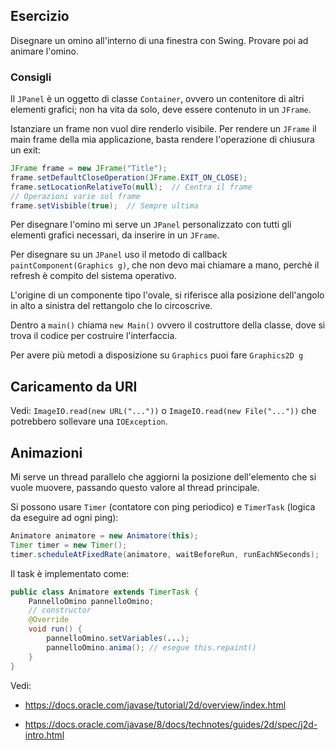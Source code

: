 ## Esercizio
Disegnare un omino all'interno di una finestra con Swing. Provare poi ad animare l'omino.

### Consigli
Il `JPanel` è un oggetto di classe `Container`, ovvero un contenitore di altri elementi grafici; non ha vita da solo, deve essere contenuto in un `JFrame`.

Istanziare un frame non vuol dire renderlo visibile. Per rendere un `JFrame` il main frame della mia applicazione, basta rendere l'operazione di chiusura un exit:
```java
JFrame frame = new JFrame("Title");
frame.setDefaultCloseOperation(JFrame.EXIT_ON_CLOSE);
frame.setLocationRelativeTo(null);  // Centra il frame
// Operazioni varie sul frame
frame.setVisbible(true);  // Sempre ultima
```

Per disegnare l'omino mi serve un `JPanel` personalizzato con tutti gli elementi grafici necessari, da inserire in un `JFrame`.

Per disegnare su un `JPanel` uso il metodo di callback `paintComponent(Graphics g)`, che non devo mai chiamare a mano, perchè il refresh è compito del sistema operativo.

L'origine di un componente tipo l'ovale, si riferisce alla posizione dell'angolo in alto a sinistra del rettangolo che lo circoscrive.

Dentro a `main()` chiama `new Main()` ovvero il costruttore della classe, dove si trova il codice per costruire l'interfaccia.

Per avere più metodi a disposizione su `Graphics` puoi fare `Graphics2D g`

## Caricamento da URI
Vedi: `ImageIO.read(new URL("..."))` o `ImageIO.read(new File("..."))` che potrebbero sollevare una `IOException`.

## Animazioni
Mi serve un thread parallelo che aggiorni la posizione dell'elemento che si vuole muovere, passando questo valore al thread principale. 

Si possono usare `Timer` (contatore con ping periodico) e `TimerTask` (logica da eseguire ad ogni ping):
```java
Animatore animatore = new Animatore(this);
Timer timer = new Timer();
timer.scheduleAtFixedRate(animatore, waitBeforeRun, runEachNSeconds);
```

Il task è implementato come:
```java
public class Animatore extends TimerTask {
	PannelloOmino pannelloOmino;
	// constructor
	@Override
	void run() {
		pannelloOmino.setVariables(...);
		pannelloOmino.anima(); // esegue this.repaint()
	}
}
```

Vedi:
 - https://docs.oracle.com/javase/tutorial/2d/overview/index.html

 - https://docs.oracle.com/javase/8/docs/technotes/guides/2d/spec/j2d-intro.html